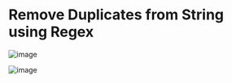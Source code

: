 # Remove Duplicates from String using Regex

![image](https://github.com/user-attachments/assets/4f836869-c764-4411-99cd-e24e0b99c252)

![image](https://github.com/user-attachments/assets/349ff57e-8e4a-4ef3-b560-fdc86e442d13)
